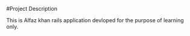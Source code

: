 #Project Description

This is Alfaz khan rails application devloped for the purpose of 
learning only.

